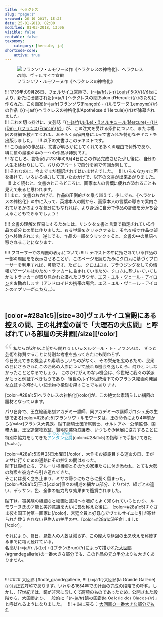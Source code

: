 ```yaml
---
title: ヘラクレス
slug: "page:1"
created: 26-10-2017, 15:25
date: 25-01-2018, 02:00
modified: 01-03-2018, 13:06
visible: false
routable: false
taxonomy:
    category: [hercule, ja]
shortcode-core:
    active: true
---
```

<figure><picture>
<source
media="(min-width: 959px)"
sizes="(max-width: 767px) 98vw, (min-width: 959px) 50vw, 86vw"
srcset="
/user/sites/docs/pages/01.home/02.versailles/01.palais/01.hercule/01.hercule_1/hercule-640.webp 640w,
/user/sites/docs/pages/01.home/02.versailles/01.palais/01.hercule/01.hercule_1/hercule_700x573.webp 700w,
/user/sites/docs/pages/01.home/02.versailles/01.palais/01.hercule/01.hercule_1/hercule-840.webp 840w,
/user/sites/docs/pages/01.home/02.versailles/01.palais/01.hercule/01.hercule_1/hercule-1280.webp 1280w,
/user/sites/docs/pages/01.home/02.versailles/01.palais/01.hercule/01.hercule_1/hercule-1600.webp 1600w,
/user/sites/docs/pages/01.home/02.versailles/01.palais/01.hercule/01.hercule_1/hercule-1920.webp 1920w"
type="image/webp" />
<source
sizes="(max-width: 767px) 98vw, (min-width: 959px) 50vw, 86vw"
srcset="
/user/sites/docs/pages/01.home/02.versailles/01.palais/01.hercule/01.hercule_1/hercule-focus-280.webp 280w,
/user/sites/docs/pages/01.home/02.versailles/01.palais/01.hercule/01.hercule_1/hercule-focus-380.webp 380w,
/user/sites/docs/pages/01.home/02.versailles/01.palais/01.hercule/01.hercule_1/hercule-focus-480.webp 480w,
/user/sites/docs/pages/01.home/02.versailles/01.palais/01.hercule/01.hercule_1/hercule-focus-640.webp 640w,
/user/sites/docs/pages/01.home/02.versailles/01.palais/01.hercule/01.hercule_1/hercule-focus_700x573.webp 700w,
/user/sites/docs/pages/01.home/02.versailles/01.palais/01.hercule/01.hercule_1/hercule-focus-840.webp 840w" type="image/webp" />
<source
media="(min-width: 959px)"
sizes="(max-width: 767px) 98vw, (min-width: 959px) 50vw, 86vw"
srcset="
/user/sites/docs/pages/01.home/02.versailles/01.palais/01.hercule/01.hercule_1/hercule-640.jpg 640w,
/user/sites/docs/pages/01.home/02.versailles/01.palais/01.hercule/01.hercule_1/hercule_700x562.jpg 700w,
/user/sites/docs/pages/01.home/02.versailles/01.palais/01.hercule/01.hercule_1/hercule-840.jpg 840w,
/user/sites/docs/pages/01.home/02.versailles/01.palais/01.hercule/01.hercule_1/hercule-1280.jpg 1280w,
/user/sites/docs/pages/01.home/02.versailles/01.palais/01.hercule/01.hercule_1/hercule-1600.jpg 1600w,
/user/sites/docs/pages/01.home/02.versailles/01.palais/01.hercule/01.hercule_1/hercule-1920.jpg 1920w" />
<img src="/user/sites/docs/pages/01.home/02.versailles/01.palais/01.hercule/01.hercule_1/hercule-focus_700x562.jpg" alt="フランソワ・ルモワーヌ作《ヘラクレスの神格化》、ヘラクレスの間、ヴェルサイユ宮殿" title="フランソワ・ルモワーヌ作《ヘラクレスの神格化》、ヘラクレスの間、ヴェルサイユ宮殿"
sizes="(max-width: 767px) 98vw, (min-width: 959px) 50vw, 86vw"srcset="
/user/sites/docs/pages/01.home/02.versailles/01.palais/01.hercule/01.hercule_1/hercule-focus-280.jpg 280w,
/user/sites/docs/pages/01.home/02.versailles/01.palais/01.hercule/01.hercule_1/hercule-focus-380.jpg 380w,
/user/sites/docs/pages/01.home/02.versailles/01.palais/01.hercule/01.hercule_1/hercule-focus-480.jpg 480w,
/user/sites/docs/pages/01.home/02.versailles/01.palais/01.hercule/01.hercule_1/hercule-focus-640.jpg 640w,
/user/sites/docs/pages/01.home/02.versailles/01.palais/01.hercule/01.hercule_1/hercule-focus_700x562.jpg 700w,
/user/sites/docs/pages/01.home/02.versailles/01.palais/01.hercule/01.hercule_1/hercule-focus-840.jpg 840w" />
</picture><figcaption>フランソワ・ルモワーヌ作《ヘラクレスの神格化》</figcaption></figure>

!!! 1736年の9月26日、[ヴェルサイユ宮殿][4]で、[{r=ja/fr}ルイ(Louis)15(XV){/r}世][1]により、新たに改装された{r=ja/fr}ヘラクレスの間(Salon&#160;d&#39;Hercule){/r}のために作られた、この画家{r=ja/fr}フランソワ(François)・()ルモワーヌ(Lemoyne){/r}の作品《{r=ja/fr}ヘラクレスの神格化(L&#39;Apothéose&#160;d&#39;Hercule){/r}》が除幕されました。  
!!! これを切っ掛けに、文芸誌「[{r=ja/fr}ル(Le)・()メルキュール(Mercure)・()ド(De)・()フランス(France){/r}][2]」が、この注文を受ける条件について、または構図の詳細を教えてくれる、おそらく画家自身によって書かれた特別なテキストを出版しました。  
!!! 以下の文書はこのテキストです。    
!!! この画家の作品は、文書が明らかにしてくれてる多くの理由で例外であり、特に彼の最後の中の一つの作品は特別です。   
!!! なにしろ、芸術家は1737年の6月4日にこの作品完成させた少し後に、自分の人生を終わりにして、パリのアパートで自分を剣で何回か刺して...  
!!! それなのに、今までまだ翻訳されてはいませんでした。  
!!! いろんな方々に声を掛けて、いろいろ協力して頂いたおかげで、以下の文書が出来あがりました。  
!!! よく読むと、文書のところどころに、画家本人の言葉に疲れが溢れることも見えて来ると思われます。  
!!! また、文書のおかげで、作品の圧倒的さを乗り越えて、少しでも、《ヘラクレスの神格化》の中に入って、英雄本人の側から、画家本人の言葉の導きで案内されているかのような気分にもなれれば、より身近に自分で作品の評価を分かち合えることもできるでしょう！

!!!! 文書の理解を容易にするためには、リンクを文書と言葉で指定されている作品の部分との間に作りました。ある単語をクリックすると、それを指す作品の部分へ移動されます。逆にでも、作品の一部をクリックすると、文書の中の単語へ移されることになります.

!!!! ブローサーでの周囲の表示について:
!!!! : テキストの中に指されている作品の一部の周囲をを表示させることが、このページを読むためにクロムに基づくブローサーを利用すれば、可能です。ただし、クロムには、ブラウジングをしての情報がグーグル社のためトラッカーに含まれているため、クロムに基づいていてしかもトラッカーが取り除かれた優れたブラウザ、[エス・エル・ヴェール・アイロン][3]をお勧めします（アンドロイドの携帯の場合、エス・エル・ヴェール・アイロンのアプリ―が[こちら...][7]）。

<br>

## [color=#28a1c5][size=30]**ヴェルサイユ宮殿にある控えの間、王の礼拝堂の前で「大理石の大広間」と呼ばれている部屋の天井画**[/size][/color]  

<span><svg xmlns="http://www.w3.org/2000/svg" width="22px" height="22px" viewBox="0 0 78 78" fill="lightgrey" opacity="1"><path d="M76.5 9.0009L57.0898 32.605c-.88226 1.10283-.88226 1.54397-.88226 1.76454 0 1.10286 1.76455 3.30857 2.8674 4.632l13.0167 14.99877L61.50123 74.9545 50.4727 59.51456c-2.87047-3.97028-10.80793-15.88413-10.80793-19.19267 0-1.76458.6617-2.4263 6.6171-9.7051C60.8395 12.74754 63.04522 10.98297 70.98575 3.0455L76.5 9.00092zm-38.16172 0L18.9281 32.605c-.88228 1.10283-.88228 1.54397-.88228 1.76454 0 1.10286 1.76457 3.30857 2.86742 4.632L33.92688 54.0003 23.3395 74.9545 12.30793 59.51456C9.44053 55.54428 1.5 43.63043 1.5 40.3219c0-1.76458.6617-2.4263 6.6171-9.7051C22.67475 12.74754 24.88043 10.98297 32.82097 3.0455l5.51732 5.9554z"/></svg></span> 
私たちが2年以上前から関わっているメルクール・ド・フランスは、
ずっと芸術を称賛することに特別な考慮を払ってきたにも関わらず、  
今日見えてきた機会より素晴らしいものがなく、
その栄光を広めるため、民衆の目にさらされたこの油彩の大作について触れる機会を逸したら、何ひとつしなかったこととなるでしょう。
このかけがえのない機会は、今世紀に我々の学派がもっと例証すべきものであり、後世のルイ15世統治下でのフランス絵画の発展を立証する輝かしい記念物の役割を果すことでもあります。

[color=#28a1c5]ヘラクレスの神格化[/color]が、この絶大な素晴らしい構図の題材となっています。

パリ出身で、王立絵画彫刻アカデミー講師、同アカデミーの講師ガロシュ氏の生徒である[color=#28a1c5]フランソワ・ルモワーヌは、王の命令により4年前から[/color]フランス大貴族、陛下諸騎士団所属騎士、オルレアネー公領監督、国務大臣、王室造営物総監、賢明な芸術庇護者、いつもその発展に協力することに特別な協力をしてきた<ruby lang="ja" style="color:#28a1c5;">アンタン公爵<rp>(</rp><rt lang="fr" style="font-size: 70%;color:#28a1c5">le Duc d'Antin</rt><rp>)</rp></ruby>[color=#28a1c5]の指導下で手掛けてきた[/color]。

[color=#28a1c5]9月26日水曜日[/color]、大作をお披露目する運命の日、王がミサに行くための通路にその控えの間はあった。  
陛下は殿様たち、フルーリ枢機卿とその他の家臣たちに付き添われ、とても大勢の群衆を彼方から引き連れてきた。  
そこには長く立ち止まり、ミサの帰りにもさらに長く留まった。  
[color=#28a1c5]王は[/color]個々の構成を細かい部分、とりわけ、組ごとの違い、デッサン、色、全体の魅力的な効果まで鑑賞されました。

陛下は、審美眼の繊細さと絵画と芸術への嗜好もよく知られているとおり、
ルモワーヌ氏の才能と美的意識を大いに誉め称えた後に、
[color=#28a1c5]すぐさま彼を国王付第一画家に[/color]、宮廷全員と好奇心でヴェルサイユに引き寄せられた数えきれない見物人の拍手の中、[color=#28a1c5]任命しました[/color]。

それにより、毎日、見物人の人数は減らず、この偉大な構図の出来映えを称賛するまでに増え続けている。  
名高い{r=ja/fr}ル(Le)・()ブラン(Brun){/r}によって描かれた[大回廊][5]{#grandegallerie}の一番大きな部分でも、この作品の元の半分よりも大きくありません。  

<br>

!!! #### 大回廊 {#note_grandegallerie}
!!! {r=ja/fr}大回廊(la&#160;Grande&#160;Gallerie){/r}は正式呼称であります。いわゆる1684年での計画の完成の段階での呼称。しかし、17世紀では、鏡が非常に珍しくて高額のものであったため、公開された段階から、大回廊より、一般的に「{r=ja/fr}鏡の回廊(la&#160;Gallerie&#160;des&#160;Glaces){/r}」と呼ばれるようになりました。  
!!! + 註に戻る： [大回廊の一番大きな部分でも ↑][6]  

[1]: https://ja.wikipedia.org/wiki/ルイ15世_(フランス王) "https://ja.wikipedia.org/wiki/ルイ15世 (フランス王)"
[2]: https://ja.wikipedia.org/wiki/メルキュール・ド・フランス "https://ja.wikipedia.org/wiki/メルキュール・ド・フランス"
[3]: https://www.srware.net/en/software_srware_iron_download.php "https://www.srware.net/en/software_srware_iron_download.php"
[4]: https://ja.wikipedia.org/wiki/ヴェルサイユ宮殿 "https://ja.wikipedia.org/wiki/ヴェルサイユ宮殿"
[5]: #note_grandegallerie "大回廊"
[6]: #grandegallerie "大回廊"
[7]: https://play.google.com/store/apps/details?id=org.iron.srware&hl=ja "https://play.google.com/store/apps/details?id=org.iron.srware&hl=ja"
